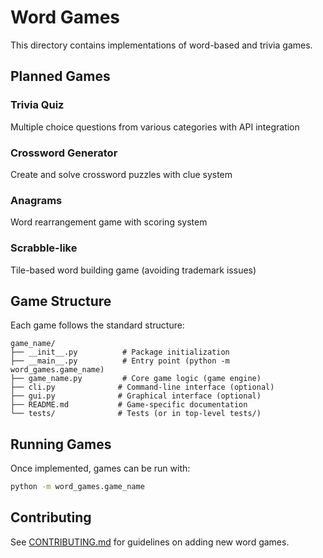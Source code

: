 # Word Games

This directory contains implementations of word-based and trivia games.

## Planned Games

### Trivia Quiz
Multiple choice questions from various categories with API integration

### Crossword Generator
Create and solve crossword puzzles with clue system

### Anagrams
Word rearrangement game with scoring system

### Scrabble-like
Tile-based word building game (avoiding trademark issues)

## Game Structure

Each game follows the standard structure:
```
game_name/
├── __init__.py          # Package initialization
├── __main__.py          # Entry point (python -m word_games.game_name)
├── game_name.py         # Core game logic (game engine)
├── cli.py              # Command-line interface (optional)
├── gui.py              # Graphical interface (optional)
├── README.md           # Game-specific documentation
└── tests/              # Tests (or in top-level tests/)
```

## Running Games

Once implemented, games can be run with:
```bash
python -m word_games.game_name
```

## Contributing

See [CONTRIBUTING.md](../CONTRIBUTING.md) for guidelines on adding new word games.
